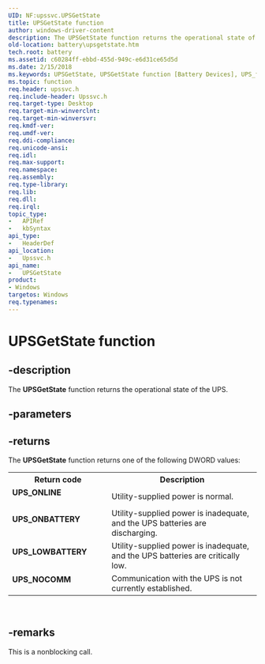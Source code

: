 ```yaml
---
UID: NF:upssvc.UPSGetState
title: UPSGetState function
author: windows-driver-content
description: The UPSGetState function returns the operational state of the UPS.
old-location: battery\upsgetstate.htm
tech.root: battery
ms.assetid: c60284ff-ebbd-455d-949c-e6d31ce65d5d
ms.date: 2/15/2018
ms.keywords: UPSGetState, UPSGetState function [Battery Devices], UPS_fns_27023786-6c6e-43fe-96cb-0f298fec5ff1.xml, battery.upsgetstate, upssvc/UPSGetState
ms.topic: function
req.header: upssvc.h
req.include-header: Upssvc.h
req.target-type: Desktop
req.target-min-winverclnt: 
req.target-min-winversvr: 
req.kmdf-ver: 
req.umdf-ver: 
req.ddi-compliance: 
req.unicode-ansi: 
req.idl: 
req.max-support: 
req.namespace: 
req.assembly: 
req.type-library: 
req.lib: 
req.dll: 
req.irql: 
topic_type:
-	APIRef
-	kbSyntax
api_type:
-	HeaderDef
api_location:
-	Upssvc.h
api_name:
-	UPSGetState
product:
- Windows
targetos: Windows
req.typenames: 
---
```


# UPSGetState function


## -description


The <b>UPSGetState</b> function returns the operational state of the UPS.


## -parameters








## -returns



The <b>UPSGetState</b> function returns one of the following DWORD values:

<table>
<tr>
<th>Return code</th>
<th>Description</th>
</tr>
<tr>
<td width="40%">
<dl>
<dt><b>UPS_ONLINE </b></dt>
</dl>
</td>
<td width="60%">
Utility-supplied power is normal.

</td>
</tr>
<tr>
<td width="40%">
<dl>
<dt><b>UPS_ONBATTERY</b></dt>
</dl>
</td>
<td width="60%">
Utility-supplied power is inadequate, and the UPS batteries are discharging.

</td>
</tr>
<tr>
<td width="40%">
<dl>
<dt><b>UPS_LOWBATTERY</b></dt>
</dl>
</td>
<td width="60%">
Utility-supplied power is inadequate, and the UPS batteries are critically low.

</td>
</tr>
<tr>
<td width="40%">
<dl>
<dt><b>UPS_NOCOMM</b></dt>
</dl>
</td>
<td width="60%">
Communication with the UPS is not currently established.

</td>
</tr>
</table>
 




## -remarks



This is a nonblocking call. 



